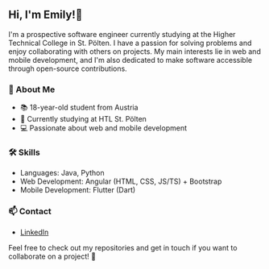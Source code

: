 ## Hi, I'm Emily!👋

I'm a prospective software engineer currently studying at the Higher Technical College in St. Pölten. I have a passion for solving problems and enjoy collaborating with others on projects. My main interests lie in web and mobile development, and I'm also dedicated to make software accessible through open-source contributions.

### 🦆 About Me

- 📚 18-year-old student from Austria
- 🏫 Currently studying at HTL St. Pölten
- 💻 Passionate about web and mobile development

### 🛠️ Skills

- Languages: Java, Python
- Web Development: Angular (HTML, CSS, JS/TS) + Bootstrap
- Mobile Development: Flutter (Dart)

### 📫 Contact

- [LinkedIn](https://www.linkedin.com/in/emily-atzinger-833466265/)

Feel free to check out my repositories and get in touch if you want to collaborate on a project! 🚀
